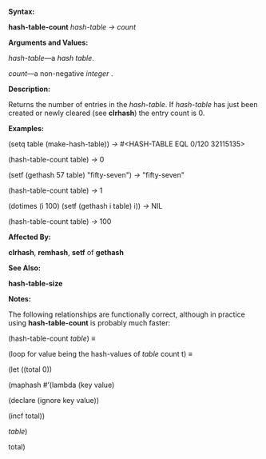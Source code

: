  

**Syntax:** 

**hash-table-count** *hash-table → count* 

**Arguments and Values:** 

*hash-table*—a *hash table*. 

*count*—a non-negative *integer* . 

**Description:** 

Returns the number of entries in the *hash-table*. If *hash-table* has just been created or newly cleared (see **clrhash**) the entry count is 0. 

**Examples:** 

(setq table (make-hash-table)) *→* #&#60;HASH-TABLE EQL 0/120 32115135&#62; 

(hash-table-count table) *→* 0 

(setf (gethash 57 table) "fifty-seven") *→* "fifty-seven" 

(hash-table-count table) *→* 1 

(dotimes (i 100) (setf (gethash i table) i)) *→* NIL 

(hash-table-count table) *→* 100 

**Affected By:** 

**clrhash**, **remhash**, **setf** of **gethash** 

**See Also:** 

**hash-table-size** 



 

 

**Notes:** 

The following relationships are functionally correct, although in practice using **hash-table-count** is probably much faster: 

(hash-table-count *table*) *≡* 

(loop for value being the hash-values of *table* count t) *≡* 

(let ((total 0)) 

(maphash #’(lambda (key value) 

(declare (ignore key value)) 

(incf total)) 

*table*) 

total) 

